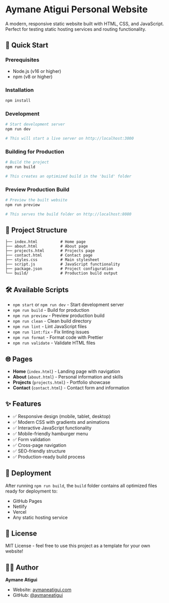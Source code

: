 # Aymane Atigui Personal Website

A modern, responsive static website built with HTML, CSS, and JavaScript. Perfect for testing static hosting services and routing functionality.

## 🚀 Quick Start

### Prerequisites
- Node.js (v16 or higher)
- npm (v8 or higher)

### Installation
```bash
npm install
```

### Development
```bash
# Start development server
npm run dev

# This will start a live server on http://localhost:3000
```

### Building for Production
```bash
# Build the project
npm run build

# This creates an optimized build in the 'build' folder
```

### Preview Production Build
```bash
# Preview the built website
npm run preview

# This serves the build folder on http://localhost:8080
```

## 📁 Project Structure

```
├── index.html          # Home page
├── about.html          # About page
├── projects.html       # Projects page
├── contact.html        # Contact page
├── styles.css          # Main stylesheet
├── script.js           # JavaScript functionality
├── package.json        # Project configuration
└── build/              # Production build output
```

## 🛠 Available Scripts

- `npm start` or `npm run dev` - Start development server
- `npm run build` - Build for production
- `npm run preview` - Preview production build
- `npm run clean` - Clean build directory
- `npm run lint` - Lint JavaScript files
- `npm run lint:fix` - Fix linting issues
- `npm run format` - Format code with Prettier
- `npm run validate` - Validate HTML files

## 🌐 Pages

- **Home** (`index.html`) - Landing page with navigation
- **About** (`about.html`) - Personal information and skills
- **Projects** (`projects.html`) - Portfolio showcase
- **Contact** (`contact.html`) - Contact form and information

## ✨ Features

- ✅ Responsive design (mobile, tablet, desktop)
- ✅ Modern CSS with gradients and animations
- ✅ Interactive JavaScript functionality
- ✅ Mobile-friendly hamburger menu
- ✅ Form validation
- ✅ Cross-page navigation
- ✅ SEO-friendly structure
- ✅ Production-ready build process

## 🚀 Deployment

After running `npm run build`, the `build` folder contains all optimized files ready for deployment to:

- GitHub Pages
- Netlify
- Vercel
- Any static hosting service

## 📝 License

MIT License - feel free to use this project as a template for your own website!

## 👨‍💻 Author

**Aymane Atigui**
- Website: [aymaneatigui.com](https://aymaneatigui.com)
- GitHub: [@aymaneatigui](https://github.com/aymaneatigui)
